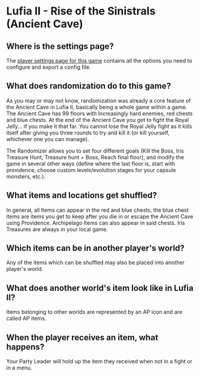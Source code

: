 # Lufia II - Rise of the Sinistrals (Ancient Cave)

## Where is the settings page?

The [player settings page for this game](../player-settings) contains all the options you need to configure and export a
config file.

## What does randomization do to this game?

As you may or may not know, randomization was already a core feature of the Ancient Cave in Lufia II, basically being a
whole game within a game. The Ancient Cave has 99 floors with increasingly hard enemies, red chests and blue chests. At
the end of the Ancient Cave you get to fight the Royal Jelly... if you make it that far. You cannot lose the Royal
Jelly fight as it kills itself after giving you three rounds to try and kill it (or kill yourself, whichever one you can
manage).

The Randomizer allows you to set four different goals (Kill the Boss, Iris Treasure Hunt, Treasure hunt + Boss, Reach 
final floor), and modify the game in several other ways (define where the last floor is, start with providence, choose
custom levels/evolution stages for your capsule monsters, etc.). 

## What items and locations get shuffled?

In general, all Items can appear in the red and blue chests, the blue chest items are items you get to keep after you
die in or escape the Ancient Cave using Providence. Archipelago Items can also appear in said chests. Iris Treasures are
always in your local game.

## Which items can be in another player's world?

Any of the items which can be shuffled may also be placed into another player's world.

## What does another world's item look like in Lufia II?

Items belonging to other worlds are represented by an AP icon and are called AP items.

## When the player receives an item, what happens?

Your Party Leader will hold up the item they received when not in a fight or in a menu.
